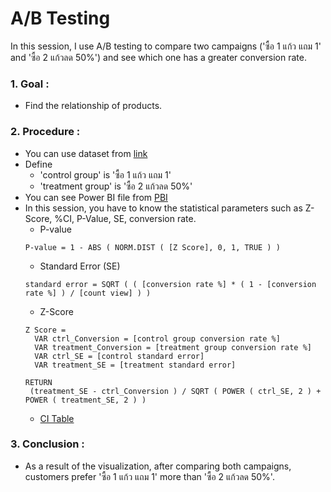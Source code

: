 # A/B Testing

In this session, I use A/B testing to compare two campaigns ('ซื้อ 1 แก้ว แถม 1' and 'ซื้อ 2 แก้วลด 50%') and see which one has a greater conversion rate.

### 1. Goal : 
  - Find the relationship of products.

### 2. Procedure :
  - You can use dataset from [link](https://drive.google.com/file/d/1-0sTk_Iw38K-qNeD4y9RB4GWnV65_mGv/view?usp=sharing)
  - Define 
      - 'control group' is 'ซื้อ 1 แก้ว แถม 1' 
      - 'treatment group' is 'ซื้อ 2 แก้วลด 50%'
  - You can see Power BI file from [PBI](https://github.com/Tubsamon/BADS7105-CRM/blob/main/Homework%2009%20-%20AB%20Testing/Group8_Cafe%20Amazon_AB%20Testing_Final.pbix) 
  - In this session, you have to know the statistical parameters such as Z-Score, %CI, P-Value, SE, conversion rate. 
      - P-value
     ```
    P-value = 1 - ABS ( NORM.DIST ( [Z Score], 0, 1, TRUE ) )
    ```
      - Standard Error (SE)
    ```
    standard error = SQRT ( ( [conversion rate %] * ( 1 - [conversion rate %] ) / [count view] ) )
    ```   
      - Z-Score
    ```
    Z Score = 
      VAR ctrl_Conversion = [control group conversion rate %]
      VAR treatment_Conversion = [treatment group conversion rate %]
      VAR ctrl_SE = [control standard error]
      VAR treatment_SE = [treatment standard error]

    RETURN
     (treatment_SE - ctrl_Conversion ) / SQRT ( POWER ( ctrl_SE, 2 ) + POWER ( treatment_SE, 2 ) )
    ```   
       - [CI Table](https://github.com/Tubsamon/BADS7105-CRM/blob/main/Homework%2009%20-%20AB%20Testing/CI%20Table.JPG)
      

### 3. Conclusion : 
  - As a result of the visualization, after comparing both campaigns, customers prefer 'ซื้อ 1 แก้ว แถม 1' more than 'ซื้อ 2 แก้วลด 50%'.
